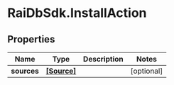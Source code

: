 # RaiDbSdk.InstallAction

## Properties

Name | Type | Description | Notes
------------ | ------------- | ------------- | -------------
**sources** | [**[Source]**](Source.md) |  | [optional] 


